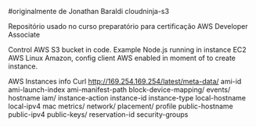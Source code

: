#originalmente de Jonathan Baraldi cloudninja-s3

Repositório usado no curso preparatório para certificação AWS Developer Associate

Control AWS S3 bucket in code. 
Example Node.js running in instance EC2 AWS Linux Amazon, config client AWS enabled in moment of to create instance.

AWS Instances info  Curl http://169.254.169.254/latest/meta-data/
ami-id
ami-launch-index
ami-manifest-path
block-device-mapping/
events/
hostname
iam/
instance-action
instance-id
instance-type
local-hostname
local-ipv4
mac
metrics/
network/
placement/
profile
public-hostname
public-ipv4
public-keys/
reservation-id
security-groups
